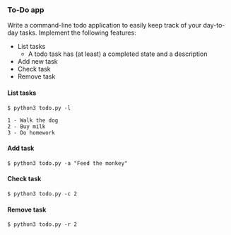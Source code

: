 ### To-Do app

Write a command-line todo application to easily keep track of your day-to-day
tasks. Implement the following features:

- List tasks
  - A todo task has (at least) a completed state and a description
- Add new task
- Check task
- Remove task

#### List tasks

```
$ python3 todo.py -l

1 - Walk the dog
2 - Buy milk
3 - Do homework
```

#### Add task

```
$ python3 todo.py -a "Feed the monkey"
```

#### Check task

```
$ python3 todo.py -c 2
```

#### Remove task

```
$ python3 todo.py -r 2
```